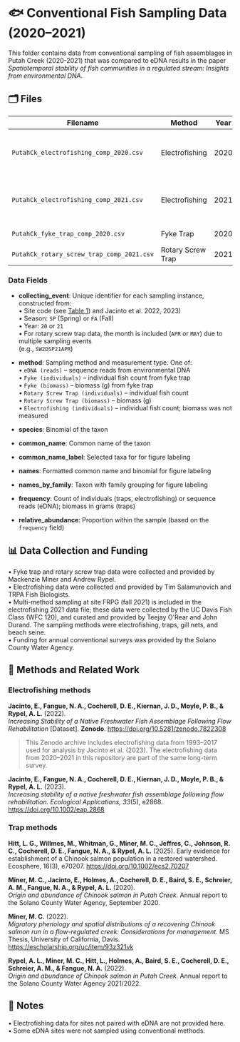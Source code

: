 # 🐟 Conventional Fish Sampling Data (2020–2021)

This folder contains data from conventional sampling of fish assemblages in Putah Creek (2020-2021) that was compared to eDNA results in the paper *Spatiotemporal stability of fish communities in a regulated stream: Insights from environmental DNA*.


## 🗂️ Files

| Filename                         | Method              | Year | Location        | Season | Notes |
|----------------------------------|---------------------|------|-----------------|--------|-------|
| `PutahCk_electrofishing_comp_2020.csv`        | Electrofishing      | 2020 | Multiple sites  | Fall   | Partial overlap with eDNA sites |
| `PutahCk_electrofishing_comp_2021.csv`        | Electrofishing      | 2021 | Multiple sites  | Fall   | Partial overlap with eDNA sites |
| `PutahCk_fyke_trap_comp_2020.csv`             | Fyke Trap           | 2020 | Russell Ranch   | Spring | Single trap |
| `PutahCk_rotary_screw_trap_comp_2021.csv`     | Rotary Screw Trap   | 2021 | Step Weir 2     | Spring | Single trap |

### Data Fields

- **collecting_event**: Unique identifier for each sampling instance, constructed from:  
  • Site code (see [Table 1](../../Tables/Table1_Putah_Creek_sites.md)) and Jacinto et al. 2022, 2023)  
  • Season: `SP` (Spring) or `FA` (Fall)  
  • Year: `20` or `21`  
  • For rotary screw trap data, the month is included (`APR` or `MAY`) due to multiple sampling events  
    (e.g., `SW2DSP21APR`)

- **method**: Sampling method and measurement type. One of:  
  • `eDNA (reads)` – sequence reads from environmental DNA  
  • `Fyke (individuals)` – individual fish count from fyke trap  
  • `Fyke (biomass)` – biomass (g) from fyke trap  
  • `Rotary Screw Trap (individuals)` – individual fish count  
  • `Rotary Screw Trap (biomass)` – biomass (g)  
  • `Electrofishing (individuals)` – individual fish count; biomass was not measured

- **species**: Binomial of the taxon

- **common_name**: Common name of the taxon

- **common_name_label**: Selected taxa for for figure labeling

- **names**: Formatted common name and binomial for figure labeling

- **names_by_family**: Taxon with family grouping for figure labeling

- **frequency**: Count of individuals (traps, electrofishing) or sequence reads (eDNA); biomass in grams (traps) 

- **relative_abundance**: Proportion within the sample (based on the `frequency` field)


## 📊 Data Collection and Funding

• Fyke trap and rotary screw trap data were collected and provided by Mackenzie Miner and Andrew Rypel.  
• Electrofishing data were collected and provided by Tim Salamunovich and TRPA Fish Biologists.  
• Multi-method sampling at site FRPG (fall 2021) is included in the electrofishing 2021 data file; these data were collected by the UC Davis Fish Class (WFC 120), and curated and provided by Teejay O'Rear and John Durand. The sampling methods were electrofishing, traps, gill nets, and beach seine.  
• Funding for annual conventional surveys was provided by the Solano County Water Agency.

## 📄 Methods and Related Work

### Electrofishing methods

**Jacinto, E., Fangue, N. A., Cocherell, D. E., Kiernan, J. D., Moyle, P. B., & Rypel, A. L.** (2022).  
*Increasing Stability of a Native Freshwater Fish Assemblage Following Flow Rehabilitation* [Dataset]. **Zenodo**. https://doi.org/10.5281/zenodo.7822308  
> This Zenodo archive includes electrofishing data from 1993–2017 used for analysis by Jacinto et al. (2023). The electrofishing data from 2020–2021 in this repository are part of the same long-term survey.

**Jacinto, E., Fangue, N. A., Cocherell, D. E., Kiernan, J. D., Moyle, P. B., & Rypel, A. L.** (2023).  
*Increasing stability of a native freshwater fish assemblage following flow rehabilitation.* *Ecological Applications, 33*(5), e2868.
https://doi.org/10.1002/eap.2868

### Trap methods

**Hitt, L. G., Willmes, M., Whitman, G., Miner, M. C., Jeffres, C., Johnson, R. C., Cocherell, D. E., Fangue, N. A., & Rypel, A. L.** (2025). Early evidence for establishment of a Chinook salmon population in a restored watershed. Ecosphere, 16(3), e70207.
https://doi.org/10.1002/ecs2.70207

**Miner, M. C., Jacinto, E., Holmes, A., Cocherell, D. E., Baird, S. E., Schreier, A. M., Fangue, N. A., & Rypel, A. L.** (2020).  
*Origin and abundance of Chinook salmon in Putah Creek.* Annual report to the Solano County Water Agency, September 2020.

**Miner, M. C.** (2022).  
*Migratory phenology and spatial distributions of a recovering Chinook salmon run in a flow-regulated creek: Considerations for management.* MS Thesis, University of California, Davis.
https://escholarship.org/uc/item/93z321vk

**Rypel, A. L., Miner, M. C., Hitt, L., Holmes, A., Baird, S. E., Cocherell, D. E., Schreier, A. M., & Fangue, N. A.** (2022).  
*Origin and abundance of Chinook salmon in Putah Creek.* Annual report to the Solano County Water Agency 2021/2022.

## 📌 Notes

• Electrofishing data for sites not paired with eDNA are not provided here.  
• Some eDNA sites were not sampled using conventional methods.
